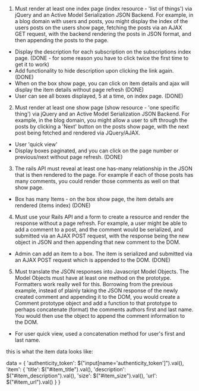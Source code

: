 1. Must render at least one index page (index resource - 'list of things') via jQuery and an Active Model Serialization JSON Backend. For example, in a blog domain with users and posts, you might display the index of the users posts on the users show page, fetching the posts via an AJAX GET request, with the backend rendering the posts in JSON format, and then appending the posts to the page.

  - Display the description for each subscription on the subscriptions index page. (DONE - for some reason you have to click twice the first time to get it to work)
  - Add functionality to hide description upon clicking the link again. (DONE)
  - When on the box show page, you can click on item details and ajax will display the item details without page refresh (DONE)
  - User can see all boxes displayed, 5 at a time, on index page. (DONE)

2. Must render at least one show page (show resource - 'one specific thing') via jQuery and an Active Model Serialization JSON Backend. For example, in the blog domain, you might allow a user to sift through the posts by clicking a 'Next' button on the posts show page, with the next post being fetched and rendered via JQuery/AJAX.

  - User 'quick view'
  - Display boxes paginated, and you can click on the page number or previous/next without page refresh. (DONE)

3. The rails API must reveal at least one has-many relationship in the JSON that is then rendered to the page. For example if each of those posts has many comments, you could render those comments as well on that show page.

  - Box has many Items - on the box show page, the item details are rendered (items index) (DONE)

4. Must use your Rails API and a form to create a resource and render the response without a page refresh. For example, a user might be able to add a comment to a post, and the comment would be serialized, and submitted via an AJAX POST request, with the response being the new object in JSON and then appending that new comment to the DOM.

  - Admin can add an item to a box. The item is serialized and submitted via an AJAX POST request which is appended to the DOM. (DONE)

5. Must translate the JSON responses into Javascript Model Objects. The Model Objects must have at least one method on the prototype. Formatters work really well for this. Borrowing from the previous example, instead of plainly taking the JSON response of the newly created comment and appending it to the DOM, you would create a Comment prototype object and add a function to that prototype to perhaps concatenate (format) the comments authors first and last name. You would then use the object to append the comment information to the DOM.

  - For user quick view, used a concatenation method for user's first and last name.



this is what the item data looks like:

data = {
 'authenticity_token': $("input[name='authenticity_token']").val(),
    'item': {
       'title': $("#item_title").val(),
       'description': $("#item_description").val(),
       'size': $("#item_size").val(),
       'url': $("#item_url").val()
     }
   }
